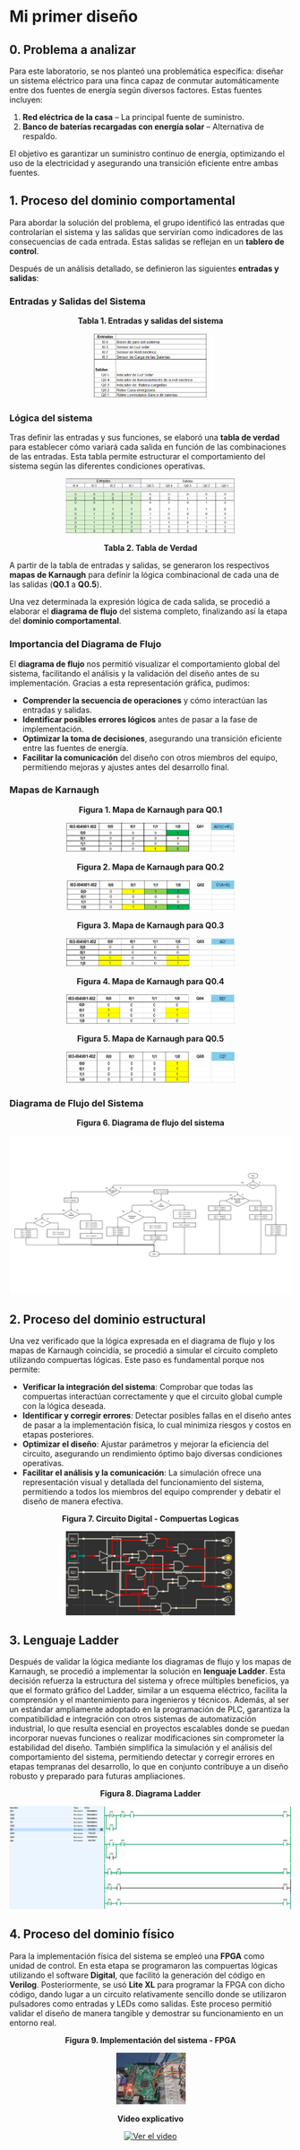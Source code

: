 # Mi primer diseño

## 0. Problema a analizar  

Para este laboratorio, se nos planteó una problemática específica: diseñar un sistema eléctrico para una finca capaz de conmutar automáticamente entre dos fuentes de energía según diversos factores. Estas fuentes incluyen:  

1. **Red eléctrica de la casa** – La principal fuente de suministro.  
2. **Banco de baterías recargadas con energía solar** – Alternativa de respaldo.  

El objetivo es garantizar un suministro continuo de energía, optimizando el uso de la electricidad y asegurando una transición eficiente entre ambas fuentes.

## 1. Proceso del dominio comportamental  

Para abordar la solución del problema, el grupo identificó las entradas que controlarían el sistema y las salidas que servirían como indicadores de las consecuencias de cada entrada. Estas salidas se reflejan en un **tablero de control**.  

Después de un análisis detallado, se definieron las siguientes **entradas y salidas**:  

### Entradas y Salidas del Sistema  

<p align="center">
    <strong>Tabla 1. Entradas y salidas del sistema</strong>  
</p>  
<p align="center">
    <img src="Entradas y salidas.png" width="40%">
</p>  

### Lógica del sistema  
Tras definir las entradas y sus funciones, se elaboró una **tabla de verdad** para establecer cómo variará cada salida en función de las combinaciones de las entradas. Esta tabla permite estructurar el comportamiento del sistema según las diferentes condiciones operativas.  

<p align="center">
    <img src="Tabla de verdad.png" width="60%">
</p>
<p align="center">
    <strong>Tabla 2. Tabla de Verdad </strong>
</p>

A partir de la tabla de entradas y salidas, se generaron los respectivos **mapas de Karnaugh** para definir la lógica combinacional de cada una de las salidas (**Q0.1** a **Q0.5**).  

Una vez determinada la expresión lógica de cada salida, se procedió a elaborar el **diagrama de flujo** del sistema completo, finalizando así la etapa del **dominio comportamental**.  

### Importancia del Diagrama de Flujo  

El **diagrama de flujo** nos permitió visualizar el comportamiento global del sistema, facilitando el análisis y la validación del diseño antes de su implementación. Gracias a esta representación gráfica, pudimos:  

- **Comprender la secuencia de operaciones** y cómo interactúan las entradas y salidas.  
- **Identificar posibles errores lógicos** antes de pasar a la fase de implementación.  
- **Optimizar la toma de decisiones**, asegurando una transición eficiente entre las fuentes de energía.  
- **Facilitar la comunicación** del diseño con otros miembros del equipo, permitiendo mejoras y ajustes antes del desarrollo final.  

### Mapas de Karnaugh  

<p align="center"><strong>Figura 1. Mapa de Karnaugh para Q0.1</strong></p>  
<p align="center"><img src="Karnaugh q1.png" width="60%"></p>  

<p align="center"><strong>Figura 2. Mapa de Karnaugh para Q0.2</strong></p>  
<p align="center"><img src="Karnaugh q2.png" width="60%"></p>  

<p align="center"><strong>Figura 3. Mapa de Karnaugh para Q0.3</strong></p>  
<p align="center"><img src="Karnaugh q3.png" width="60%"></p>  

<p align="center"><strong>Figura 4. Mapa de Karnaugh para Q0.4</strong></p>  
<p align="center"><img src="Karnaugh q4.png" width="60%"></p>  

<p align="center"><strong>Figura 5. Mapa de Karnaugh para Q0.5</strong></p>  
<p align="center"><img src="Karnaugh q5.png" width="60%"></p>  

### Diagrama de Flujo del Sistema  

<p align="center"><strong>Figura 6. Diagrama de flujo del sistema</strong></p>  
<p align="center"><img src="Digrama_De_Flujo_Dig_1-1.png" width="100%"></p>  

## 2. Proceso del dominio estructural

Una vez verificado que la lógica expresada en el diagrama de flujo y los mapas de Karnaugh coincidía, se procedió a simular el circuito completo utilizando compuertas lógicas. Este paso es fundamental porque nos permite:

- **Verificar la integración del sistema**: Comprobar que todas las compuertas interactúan correctamente y que el circuito global cumple con la lógica deseada.
- **Identificar y corregir errores**: Detectar posibles fallas en el diseño antes de pasar a la implementación física, lo cual minimiza riesgos y costos en etapas posteriores.
- **Optimizar el diseño**: Ajustar parámetros y mejorar la eficiencia del circuito, asegurando un rendimiento óptimo bajo diversas condiciones operativas.
- **Facilitar el análisis y la comunicación**: La simulación ofrece una representación visual y detallada del funcionamiento del sistema, permitiendo a todos los miembros del equipo comprender y debatir el diseño de manera efectiva.

<p align="center"><strong>Figura 7. Circuito Digital - Compuertas Logicas</strong></p> 
<p align="center">
    <img src="Compuertas logicas.png" width="60%">
</p>

## 3. Lenguaje Ladder

Después de validar la lógica mediante los diagramas de flujo y los mapas de Karnaugh, se procedió a implementar la solución en **lenguaje Ladder**. Esta decisión refuerza la estructura del sistema y ofrece múltiples beneficios, ya que el formato gráfico del Ladder, similar a un esquema eléctrico, facilita la comprensión y el mantenimiento para ingenieros y técnicos. Además, al ser un estándar ampliamente adoptado en la programación de PLC, garantiza la compatibilidad e integración con otros sistemas de automatización industrial, lo que resulta esencial en proyectos escalables donde se puedan incorporar nuevas funciones o realizar modificaciones sin comprometer la estabilidad del diseño. También simplifica la simulación y el análisis del comportamiento del sistema, permitiendo detectar y corregir errores en etapas tempranas del desarrollo, lo que en conjunto contribuye a un diseño robusto y preparado para futuras ampliaciones.

<p align="center"><strong>Figura 8. Diagrama Ladder</strong></p> 
<p align="center">
    <img src="Diagrama Ladder.png" width="100%">
</p>

## 4. Proceso del dominio físico

Para la implementación física del sistema se empleó una **FPGA** como unidad de control. En esta etapa se programaron las compuertas lógicas utilizando el software **Digital**, que facilitó la generación del código en **Verilog**. Posteriormente, se usó **Lite XL** para programar la FPGA con dicho código, dando lugar a un circuito relativamente sencillo donde se utilizaron pulsadores como entradas y LEDs como salidas. Este proceso permitió validar el diseño de manera tangible y demostrar su funcionamiento en un entorno real.


<p align="center"><strong>Figura 9. Implementación del sistema - FPGA </strong></p> 
<p align="center">
    <img src="circuito fpga.png" width="25%">
</p>

<p align="center"><strong>Video explicativo </strong></p> 
<p align="center">
  <a href="https://youtu.be/C3COS4yHkTs?si=Q6Wph2sFdSqt-Fu1">
    <img src="https://img.youtube.com/vi/C3COS4yHkTs/0.jpg" alt="Ver el video">
  </a>
</p>


